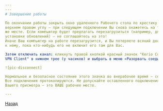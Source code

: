 ```yaml
---
---
# Завершение работы

По окончании работы закрыть окно удаленного Рабочего стола по крестику в
верхнем правом углу – при следующем подключении Вы снова окажетесь на том
же месте. Если компьютер будет предлагать перезагрузиться (например, для
установки обновлений) – не соглашайтесь на это!
Иначе Ваш компьютер на работе перезагрузится, и Вы потеряете всякий доступ
к нему, пока кто-нибудь его не включит его там для Вас.

Затем отключить канал: кликнуть правой кнопкой красный значок "Kerio Control
VPN Client" в нижнем трее (у часиков) и выбрать в меню «Разорвать соединение»:

![pic-disconnect]

Нормальное и безопасное состояние этого значка во внерабочее время – серое.
Все подключения протоколируются. Не допускайте оставленного подключения без
Вашего присмотра – это ВАШЕ рабочее место.

---
```


[Назад][back]

[back]: /vpn "Основная инструкция"

[pic-disconnect]: /assets/img/disconnect.png "Разорвать соединение"
